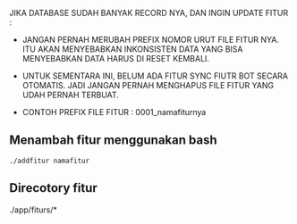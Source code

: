 JIKA DATABASE SUDAH BANYAK RECORD NYA, DAN INGIN UPDATE FITUR :
- JANGAN PERNAH MERUBAH PREFIX NOMOR URUT FILE FITUR NYA. ITU AKAN MENYEBABKAN INKONSISTEN DATA YANG BISA MENYEBABKAN DATA HARUS DI RESET KEMBALI.

- UNTUK SEMENTARA INI, BELUM ADA FITUR SYNC FIUTR BOT SECARA OTOMATIS. JADI JANGAN PERNAH MENGHAPUS FILE FITUR YANG UDAH PERNAH TERBUAT.

- CONTOH PREFIX FILE FITUR : 0001_namafiturnya

## Menambah fitur menggunakan bash
```
./addfitur namafitur 
```

## Direcotory fitur
./app/fiturs/*
